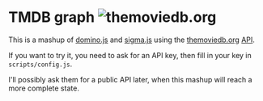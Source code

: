 TMDB graph ![themoviedb.org](http://www.themoviedb.org/images/logos/tmdb-logo-1.png)
==========

This is a mashup of [domino.js](http://dominojs.org/) and [sigma.js](http://sigmajs.org/) using the [themoviedb.org](http://www.themoviedb.org/) [API](http://docs.themoviedb.apiary.io/).

If you want to try it, you need to ask for an API key, then fill in your key in `scripts/config.js`.

I'll possibly ask them for a public API later, when this mashup will reach a more complete state.
